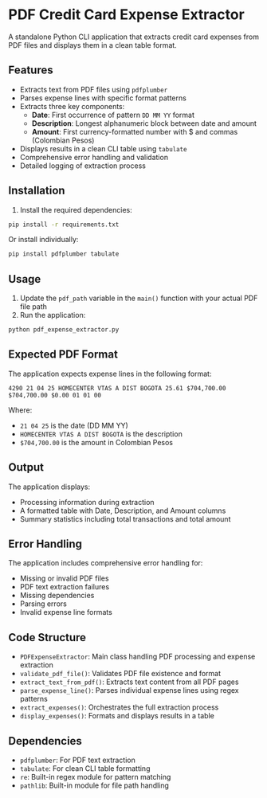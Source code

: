 # PDF Credit Card Expense Extractor

A standalone Python CLI application that extracts credit card expenses from PDF files and displays them in a clean table format.

## Features

- Extracts text from PDF files using `pdfplumber`
- Parses expense lines with specific format patterns
- Extracts three key components:
  - **Date**: First occurrence of pattern `DD MM YY` format
  - **Description**: Longest alphanumeric block between date and amount
  - **Amount**: First currency-formatted number with $ and commas (Colombian Pesos)
- Displays results in a clean CLI table using `tabulate`
- Comprehensive error handling and validation
- Detailed logging of extraction process

## Installation

1. Install the required dependencies:
```bash
pip install -r requirements.txt
```

Or install individually:
```bash
pip install pdfplumber tabulate
```

## Usage

1. Update the `pdf_path` variable in the `main()` function with your actual PDF file path
2. Run the application:
```bash
python pdf_expense_extractor.py
```

## Expected PDF Format

The application expects expense lines in the following format:
```
4290 21 04 25 HOMECENTER VTAS A DIST BOGOTA 25.61 $704,700.00 $704,700.00 $0.00 01 01 00
```

Where:
- `21 04 25` is the date (DD MM YY)
- `HOMECENTER VTAS A DIST BOGOTA` is the description
- `$704,700.00` is the amount in Colombian Pesos

## Output

The application displays:
- Processing information during extraction
- A formatted table with Date, Description, and Amount columns
- Summary statistics including total transactions and total amount

## Error Handling

The application includes comprehensive error handling for:
- Missing or invalid PDF files
- PDF text extraction failures
- Missing dependencies
- Parsing errors
- Invalid expense line formats

## Code Structure

- `PDFExpenseExtractor`: Main class handling PDF processing and expense extraction
- `validate_pdf_file()`: Validates PDF file existence and format
- `extract_text_from_pdf()`: Extracts text content from all PDF pages
- `parse_expense_line()`: Parses individual expense lines using regex patterns
- `extract_expenses()`: Orchestrates the full extraction process
- `display_expenses()`: Formats and displays results in a table

## Dependencies

- `pdfplumber`: For PDF text extraction
- `tabulate`: For clean CLI table formatting
- `re`: Built-in regex module for pattern matching
- `pathlib`: Built-in module for file path handling
